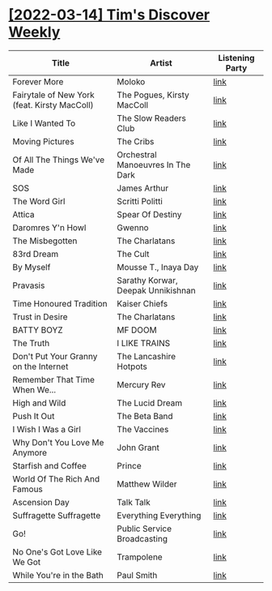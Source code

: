 # [[2022-03-14] Tim's Discover Weekly](https://open.spotify.com/user/zachthehammer/playlist/6Ss1YjborZ4DOQYpHMAxOy)

| Title | Artist | Listening Party |
| --- | --- | --- |
| Forever More | Moloko | [link](https://timstwitterlisteningparty.com/pages/replay/feed_252.html) |
| Fairytale of New York (feat. Kirsty MacColl) | The Pogues, Kirsty MacColl | [link](https://timstwitterlisteningparty.com/pages/replay/feed_307.html) |
| Like I Wanted To | The Slow Readers Club | [link](https://timstwitterlisteningparty.com/pages/replay/feed_503.html) |
| Moving Pictures | The Cribs | [link](https://timstwitterlisteningparty.com/pages/replay/feed_14.html) |
| Of All The Things We've Made | Orchestral Manoeuvres In The Dark | [link](https://timstwitterlisteningparty.com/pages/replay/feed_234.html) |
| SOS | James Arthur | [link](https://timstwitterlisteningparty.com/pages/replay/feed_961.html) |
| The Word Girl | Scritti Politti | [link](https://timstwitterlisteningparty.com/pages/replay/feed_522.html) |
| Attica | Spear Of Destiny | [link](https://timstwitterlisteningparty.com/pages/replay/feed_482.html) |
| Daromres Y'n Howl | Gwenno | [link](https://timstwitterlisteningparty.com/pages/replay/feed_78.html) |
| The Misbegotten | The Charlatans | [link](https://timstwitterlisteningparty.com/pages/replay/feed_472.html) |
| 83rd Dream | The Cult | [link](https://timstwitterlisteningparty.com/pages/replay/feed_205.html) |
| By Myself | Mousse T., Inaya Day | [link](https://timstwitterlisteningparty.com/pages/replay/feed_865.html) |
| Pravasis | Sarathy Korwar, Deepak Unnikishnan | [link](https://timstwitterlisteningparty.com/pages/replay/feed_609.html) |
| Time Honoured Tradition | Kaiser Chiefs | [link](https://timstwitterlisteningparty.com/pages/replay/feed_136.html) |
| Trust in Desire | The Charlatans | [link](https://timstwitterlisteningparty.com/pages/replay/feed_483.html) |
| BATTY BOYZ | MF DOOM | [link]() |
| The Truth | I LIKE TRAINS | [link](https://timstwitterlisteningparty.com/pages/replay/feed_441.html) |
| Don't Put Your Granny on the Internet | The Lancashire Hotpots | [link](https://timstwitterlisteningparty.com/pages/replay/feed_661.html) |
| Remember That Time When We... | Mercury Rev | [link](https://timstwitterlisteningparty.com/pages/replay/feed_853.html) |
| High and Wild | The Lucid Dream | [link](https://timstwitterlisteningparty.com/pages/replay/feed_766.html) |
| Push It Out | The Beta Band | [link](https://timstwitterlisteningparty.com/pages/replay/feed_26.html) |
| I Wish I Was a Girl | The Vaccines | [link]() |
| Why Don't You Love Me Anymore | John Grant | [link](https://timstwitterlisteningparty.com/pages/replay/feed_169.html) |
| Starfish and Coffee | Prince | [link]() |
| World Of The Rich And Famous | Matthew Wilder | [link](https://timstwitterlisteningparty.com/pages/replay/feed_462.html) |
| Ascension Day | Talk Talk | [link]() |
| Suffragette Suffragette | Everything Everything | [link](https://timstwitterlisteningparty.com/pages/replay/feed_228.html) |
| Go! | Public Service Broadcasting | [link](https://timstwitterlisteningparty.com/pages/replay/feed_137.html) |
| No One's Got Love Like We Got | Trampolene | [link](https://timstwitterlisteningparty.com/pages/replay/feed_59.html) |
| While You're in the Bath | Paul Smith | [link](https://timstwitterlisteningparty.com/pages/replay/feed_495.html) |
